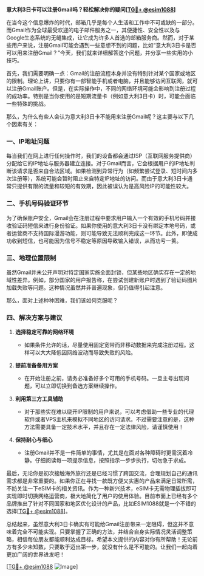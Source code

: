 **意大利3日卡可以注册Gmail吗？轻松解决你的疑问[[TG💪+ @esim1088](https://t.me/s/esim1088)]**

在当今这个信息爆炸的时代，邮箱几乎是每个人生活和工作中不可或缺的一部分。而Gmail作为全球最受欢迎的电子邮件服务之一，其便捷性、安全性以及与Google生态系统的无缝集成，让它成为许多人首选的邮箱服务商。然而，对于某些用户来说，注册Gmail可能会遇到一些意想不到的问题，比如“意大利3日卡是否可以用来注册Gmail？”今天，我们就来详细解答这个问题，并分享一些实用的小技巧。

首先，我们需要明确一点：Gmail的注册流程本身并没有特别针对某个国家或地区的限制。理论上讲，只要你有一部智能手机或者电脑，并且能够访问互联网，就可以注册Gmail账户。但是，在实际操作中，不同的网络环境可能会影响到注册过程的成功率。特别是当你使用的是短期流量卡（例如意大利3日卡）时，可能会面临一些特殊的挑战。

那么，为什么有些人会认为意大利3日卡不能用来注册Gmail呢？这主要与以下几个因素有关：

### 一、IP地址问题

每当我们在网上进行任何操作时，我们的设备都会通过ISP（互联网服务提供商）分配给它的IP地址与服务器建立连接。对于Gmail而言，它会根据用户的IP地址判断该请求是否来自合法区域。如果检测到异常行为（如频繁尝试登录、短时间内多次注册等），系统可能会暂时阻止来自特定IP地址的访问。而由于意大利3日卡通常只提供有限的流量和较短的有效期，因此被误认为是高风险IP的可能性较大。

### 二、手机号码验证环节

为了确保账户安全，Gmail会在注册过程中要求用户输入一个有效的手机号码并接收验证码短信来进行身份验证。如果你使用的意大利3日卡没有绑定本地号码，或者运营商不支持国际漫游功能，则可能导致无法顺利完成这一环节。此外，即使成功收到短信，也可能因为信号不稳定等原因导致输入错误，从而功亏一篑。

### 三、地理位置限制

虽然Gmail并未公开声明对特定国家实施全面封锁，但某些地区确实存在一定的地域性差异。例如，部分国家的用户报告称，在尝试创建新账户时遇到了验证码图片加载失败等问题。这种情况虽然并非普遍现象，但仍值得引起注意。

那么，面对上述种种困难，我们该如何克服呢？

### 四、解决方案与建议

1. **选择稳定可靠的网络环境**
   - 如果条件允许的话，尽量使用固定宽带而非移动数据来完成注册过程。这样可以大大降低因网络波动而导致失败的风险。
   
2. **提前准备备用方案**
   - 在开始注册之前，请务必准备好多个可用的手机号码。一旦主号出现问题，可以立即切换到备选方案继续操作。

3. **利用第三方工具辅助**
   - 对于那些实在难以绕开IP限制的用户来说，可以考虑借助一些专业的代理软件或者VPS主机来模拟不同地区的访问请求。不过需要注意的是，这种方法需要具备一定技术水平，并且存在一定法律风险，请谨慎使用！

4. **保持耐心与细心**
   - 注册Gmail并不是一件简单的事情，尤其是在面对各种障碍时更需沉着冷静。仔细阅读每一项提示信息，按照指示一步步执行，切勿急于求成。

最后，无论你是初次接触海外旅行还是已经习惯了跨国交流，合理规划自己的通讯需求都是非常重要的。如果你正在寻找一款既方便又实惠的产品来满足日常所需，不妨关注一下eSIM卡的相关资讯。作为一种新兴技术，eSIM卡无需物理插拔即可实现即时切换网络运营商，极大地简化了用户的使用体验。目前市面上已经有多个品牌推出了针对不同国家和地区优化设计的产品，比如ESIM1088就是一个不错的选择[[TG💪+ @esim1088](https://t.me/s/esim1088)]。

总结起来，虽然意大利3日卡确实有可能给Gmail注册带来一定阻碍，但这并不意味着完全不可能实现。只要掌握了正确的方法，并结合自身实际情况灵活调整策略，相信每位朋友都能顺利达成目标。希望本文提供的内容对你有所帮助！无论前方有多少未知数，只要敢于迈出第一步，就没有什么是不可能的。让我们一起向着更加广阔的世界进发吧！

[[TG💪+ @esim1088](https://t.me/s/esim1088) ![Image](https://i.postimg.cc/4NQfJmqS/Snipaste-2025-05-13-00-14-12.png)]